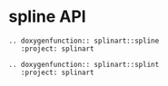 # spline API

```{eval-rst}
.. doxygenfunction:: splinart::spline
   :project: splinart
```

```{eval-rst}
.. doxygenfunction:: splinart::splint
   :project: splinart
```
